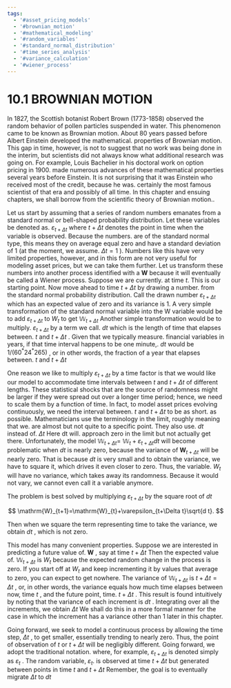 ```yaml
---
tags:
  - '#asset_pricing_models'
  - '#brownian_motion'
  - '#mathematical_modeling'
  - '#random_variables'
  - '#standard_normal_distribution'
  - '#time_series_analysis'
  - '#variance_calculation'
  - '#wiener_process'
---
```

# 10.1 BROWNIAN MOTION

In 1827, the Scottish botanist Robert Brown (1773-1858) observed the random behavior of pollen particles suspended in water. This phenomenon came to be known as Brownian motion. About 80 years passed before Albert Einstein developed the mathematical. properties of Brownian motion. This gap in time, however, is not to suggest that no work was being done in the interim, but scientists did not always know what additional research was going on. For example, Louis Bachelier in his doctoral work on option pricing in 1900. made numerous advances of these mathematical properties several years before Einstein. It is not surprising that it was Einstein who received most of the credit, because he was. certainly the most famous scientist of that era and possibly of all time. In this chapter and ensuing chapters, we shall borrow from the scientific theory of Brownian motion..

Let us start by assuming that a series of random numbers emanates from a standard normal or bell-shaped probability distribution. Let these variables be denoted as. $\varepsilon_{t+\Delta t}$ where $t+\Delta t$ denotes the point in time when the variable is observed. Because the numbers. are of the standard normal type, this means they on average equal zero and have a standard deviation of 1 (at the moment, we assume. $\Delta t=1$ ). Numbers like this have very limited properties, however, and in this form are not very useful for modeling asset prices, but we can take them further. Let us transform these numbers into another process identified with a $\boldsymbol{W}$ because it will eventually be called a Wiener process. Suppose we are currently. at time $t.$ This is our starting point. Now move ahead to time $t+\Delta t$ by drawing a number. from the standard normal probability distribution. Call the drawn number $\varepsilon_{t+\Delta t}$ which has an expected value of zero and its variance is 1. A very simple transformation of the standard normal variable into the W variable would be to add $\varepsilon_{t+\Delta t}$ to $\mathbf{}\mathbf{}{W}_{t}$ to get $\mathbb{W}_{t+\Delta t}$ Another simple transformation would be to multiply. $\varepsilon_{t+\Delta t}$ by a term we call. $d t$ which is the length of time that elapses between. $t$ and $t+\Delta t$ . Given that we typically measure. financial variables in years, if that time interval happens to be one minute,. $d t$ would be $1/\big(60^{*}24^{*}265\big)$ , or in other words, the fraction of a year that elapses between. $t$ and $t+\Delta t$

One reason we like to multiply $\varepsilon_{t+\Delta t}$ by a time factor is that we would like our model to accommodate time intervals between $t$ and $t+\Delta t$ of different lengths. These statistical shocks that are the source of randomness might be larger if they were spread out over a longer time period; hence, we need to scale them by a function of time. In fact, to model asset prices evolving continuously, we need the interval between. $t$ and $t+\Delta t$ to be as short. as possible. Mathematicians use the terminology in the limit, roughly meaning that we. are almost but not quite to a specific point. They also use. $d t$ instead of. $\Delta t$ Here dt will. approach zero in the limit but not actually get there. Unfortunately, the model $\mathbb{W}_{t+\Delta t}=$ $\mathbb{W}_{t}+\varepsilon_{t+\Delta t}d t$ will become problematic when $d t$ is nearly zero, because the variance of $\mathbf{\boldsymbol{W}}_{t+\Delta t}$ will be nearly zero. That is because $d t$ is very small and to obtain the variance, we have to square it, which drives it even closer to zero. Thus, the variable. $\mathbf{}\mathbf{}{W}_{t}$ will have no variance, which takes away its randomness. Because it would not vary, we cannot even call it a variable anymore.

The problem is best solved by multiplying $\varepsilon_{t+\Delta t}$ by the square root of $d t$

$$
\mathrm{W}_{t+1}=\mathrm{W}_{t}+\varepsilon_{t+\Delta t}\sqrt{d t}.
$$

Then when we square the term representing time to take the variance, we obtain $d t$ , which is not zero.

This model has many convenient properties. Suppose we are interested in predicting a future value of. $\boldsymbol{W}$ , say at time $t+\Delta t$ Then the expected value of. $\mathbb{W}_{t+\Delta t}$ is $\mathbf{}\mathbf{}{W}_{t}$ because the expected random change in the process is zero. If you start off at $\mathbf{}\mathbf{}{W}_{t}$ and keep incrementing it by values that average to zero, you can expect to get nowhere. The variance of $\mathbb{W}_{t+\Delta t}$ is $t+\Delta t=\Delta t$ , or, in other words, the variance equals how much time elapses between now, time $t$ , and the future point, time. $t+\Delta t$ . This result is found intuitively by noting that the variance of each increment is $d t$ . Integrating over all the increments, we obtain $\Delta t$ We shall do this in a more formal manner for the case in which the increment has a variance other than 1 later in this chapter.

Going forward, we seek to model a continuous process by allowing the time step, $\Delta t$ , to get smaller, essentially trending to nearly zero. Thus, the point of observation of $t$ or $t+\Delta t$ will be negligibly different. Going forward, we adopt the traditional notation. where, for example, $\varepsilon_{t+\Delta t}$ is denoted simply as $\varepsilon_{t}$ . The random variable, $\varepsilon_{t}.$ is observed at time $t+\Delta t$ but generated between points in time $t$ and $t+\Delta t$ Remember, the goal is to eventually migrate $\Delta t$ to $d t$
